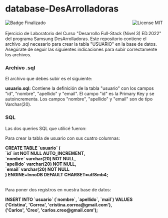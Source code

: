 # database-DesArrolladoras
![Badge Finalizado](https://img.shields.io/badge/STATUS-FINALIZADO-violet)
<img align="right" alt="License MIT" src="https://img.shields.io/badge/LICENSE-MIT-green" /> <br/><br/>
Ejercicio de Laboratorio del Curso "Desarrollo Full-Stack (Nivel 3) ED.2022" del programa Samsung DesArrolladoras. Este repositorio contiene el archivo .sql necesario para crear la tabla "USUARIO" en la base de datos. Asegúrate de seguir las siguientes indicaciones para subir correctamente los archivos.

### Archivo .sql
El archivo que debes subir es el siguiente:

**usuario.sql:** Contiene la definición de la tabla "usuario" con los campos "id", "nombre", "apellido" y "email". El campo "id" es la Primary Key y se autoincrementa. Los campos "nombre", "apellido" y "email" son de tipo Varchar(20).

### SQL
Las dos queries SQL que utilicé fueron:

Para crear la tabla de usuario con sus cuatro columnas:
<p><b>CREATE TABLE &#96;usuario&#96; ( <br/>
    &#96;id&#96; int NOT NULL AUTO_INCREMENT,<br/>
    &#96;nombre&#96; varchar(20) NOT NULL,<br/>
    &#96;apellido&#96; varchar(20) NOT NULL,<br/>
    &#96;email&#96; varchar(20) NOT NULL<br/>
) ENGINE=InnoDB DEFAULT CHARSET=utf8mb4;</b></p>
<br/>
Para poner dos registros en nuestra base de datos:
<p><b>INSERT INTO &#96;usuario&#96; (&#96;nombre&#96;, &#96;apellido&#96;, &#96;mail&#96;) VALUES <br/>
('Cristina', 'Correa', 'cristina.correa@gmail.com'),<br/>
('Carlos', 'Creo', 'carlos.creo@gmail.com');</b></p>

